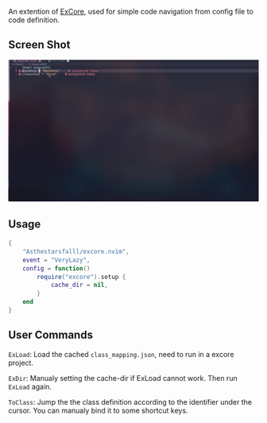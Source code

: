 An extention of [ExCore](https://github.com/Asthestarsfalll/ExCore), used for simple code navigation from config file to code definition.

## Screen Shot
![to_class](./assets/to_class.gif)

## Usage

```lua
{
    "Asthestarsfalll/excore.nvim",
    event = "VeryLazy",
    config = function()
        require("excore").setup {
            cache_dir = nil,
        }
    end
}
```

## User Commands

`ExLoad`: Load the cached `class_mapping.json`, need to run in a excore project.

`ExDir`: Manualy setting the cache-dir if ExLoad cannot work. Then run `ExLoad` again.

`ToClass`: Jump the the class definition according to the identifier under the cursor. You can manualy bind it to some shortcut keys.
